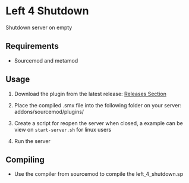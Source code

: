 # Left 4 Shutdown
Shutdown server on empty

## Requirements
- Sourcemod and metamod

## Usage
1. Download the plugin from the latest release:
[Releases Section](https://github.com/LeandroTheDev/left_4_shutdown/releases)

2. Place the compiled .smx file into the following folder on your server: addons/sourcemod/plugins/

3. Create a script for reopen the server when closed, a example can be view on ``start-server.sh`` for linux users

4. Run the server

## Compiling
- Use the compiler from sourcemod to compile the left_4_shutdown.sp